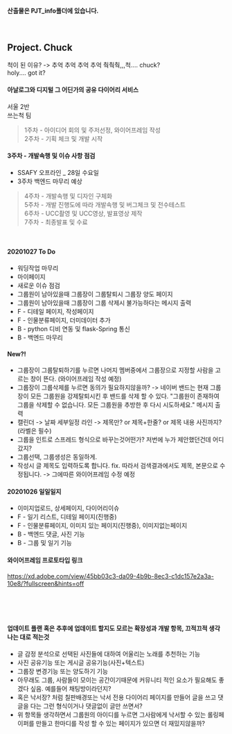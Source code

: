 #### 산출물은 PJT_info폴더에 있습니다.<br><br><br>



## Project. Chuck<br>

척이 된 이유? -> 추억 추억 추억 추억 춱춱춱,,,척.... chuck?<br>
holy.... got it?

#### 아날로그와 디지털 그 어딘가의 공유 다이어리 서비스<br>

서울 2반<br>
쓰는척 팀<br>

>1주차 - 아이디어 회의 및 주저선정, 와이어프레임 작성<br>
>2주차 - 기획 체크 및 개발 시작
#### 3주차 - 개발속행 및 이슈 사항 점검
- SSAFY 오프라인 _ 28일 수요일
- 3주차 백엔드 마무리 예상
>4주차 - 개발속행 및 디자인 구체화<br>
>5주차 - 개발 진행도에 따라 개발속행 및 버그체크 및 전수테스트<br>
>6주차 - UCC촬영 및 UCC영상, 발표영상 제작<br>
>7주차 - 최종발표 및 수료<br>
<br>



#### 20201027 To Do 

- 워딩작업 마무리
- 마이페이지
- 새로운 이슈 점검
- 그룹원이 남아있을때 그룹장이 그룹탈퇴시 그룹장 양도 페이지
- 그룹원이 남아있을때 그룹장이 그룹 삭제시 불가능하다는 메시지 출력
- F - 디테일 페이지, 작성페이지
- F - 인물분류페이지, 더미데이터 추가
- B - python 디비 연동 및 flask-Spring 통신
- B - 백엔드 마무리


#### New?!

- 그룹장이 그룹탈퇴하기를 누르면 나머지 멤버중에서 그룹장으로 지정할 사람을 고르는 창이 뜬다. (와이어프레임 작성 예정)
- 그룹장이 그룹삭제를 누르면 동의가 필요하지않을까? -> 네이버 밴드는 현재 그룹장이 모든 그룹원을 강제탈퇴시킨 후 밴드를 삭제 할 수 있다. "그룹원이 존재하여 그룹을 삭제할 수 없습니다. 모든 그룹원을 추방한 후 다시 시도하세요." 메시지 출력
- 캘린더 -> 날짜 세부일정 라인 -> 제목만? or 제목+한줄? or 제목 내용 사진까지? (라벨은 필수)
- 그룹을 인트로 스프레드 형식으로 바꾸는것어떤가? 저번에 누가 제안했던건데 어디갔지?
- 그룹선택, 그룹생성은 동일하게.
- 작성시 글 제목도 입력하도록 합니다. fix. 따라서 검색결과에서도 제목, 본문으로 수정됩니다. -> 그에따른 와이어프레임 수정 예정


#### 20201026 일일일지

- 이미지업로드, 상세페이지, 다이어리이슈
- F - 일기 리스트, 디테일 페이지(진행중)
- F -  인물분류페이지, 이미지 있는 페이지(진행중), 이미지없는페이지
- B - 백엔드 댓글, 사진 기능
- B -  그룹 및 일기 기능




#### 와이어프레임 프로토타입 링크
https://xd.adobe.com/view/45bb03c3-da09-4b9b-8ec3-c1dc157e2a3a-10e8/?fullscreen&hints=off



<br><br><br>
#### 업데이트 플랜 혹은 추후에 업데이트 할지도 모르는 확장성과 개발 항목, 끄적끄적 생각나는 대로 적는것
- 글 감정 분석으로 선택된 사진들에 대하여 어울리는 노래를 추천하는 기능
- 사진 공유기능 또는 게시글 공유기능(사진+텍스트)
- 그룹장 변경기능 또는 양도하기 기능
- 아무래도 그룹, 사람들이 모이는 공간이기때문에 커뮤니티 적인 요소가 필요해도 좋겠다 싶음. 예를들어 채팅방이라던지? 
- 혹은 낙서장? 처럼 칠판배경또는 낙서 전용 다이어리 페이지를 만들어 글을 쓰고 댓글을 다는 그런 형식이거나 댓글없이 글만 쓰면서?
- 위 항목들 생각하면서 그룹원의 아이디를 누르면 그사람에게 낙서할 수 있는 롤링페이퍼를 만들고 한마디를 작성 할 수 있는 페이지가 있으면 더 재밌지않을까?
